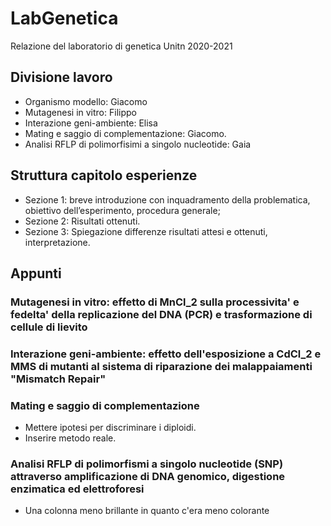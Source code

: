 # LabGenetica
Relazione del laboratorio di genetica Unitn 2020-2021

## Divisione lavoro
* Organismo modello: Giacomo
* Mutagenesi in vitro: Filippo
* Interazione geni-ambiente: Elisa
* Mating e saggio di complementazione: Giacomo.
* Analisi RFLP di polimorfisimi a singolo nucleotide: Gaia

## Struttura capitolo esperienze

* Sezione 1: breve introduzione con inquadramento della problematica, obiettivo dell’esperimento, procedura generale;
* Sezione 2: Risultati ottenuti.
* Sezione 3: Spiegazione differenze risultati attesi e ottenuti, interpretazione.

## Appunti

### Mutagenesi in vitro: effetto di MnCl_2 sulla processivita' e fedelta' della replicazione del DNA (PCR) e trasformazione di cellule di lievito

### Interazione geni-ambiente: effetto dell'esposizione a CdCl_2 e MMS di mutanti al sistema di riparazione dei malappaiamenti "Mismatch Repair"

### Mating e saggio di complementazione
* Mettere ipotesi per discriminare i diploidi.
* Inserire metodo reale.

### Analisi RFLP di polimorfismi a singolo nucleotide (SNP) attraverso amplificazione di DNA genomico, digestione enzimatica ed elettroforesi
* Una colonna meno brillante in quanto c'era meno colorante
